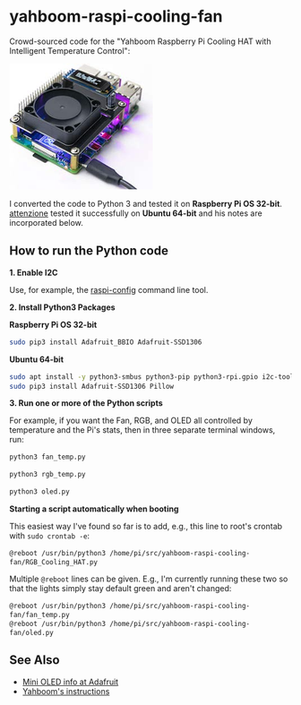 yahboom-raspi-cooling-fan
=========================

Crowd-sourced code for the "Yahboom Raspberry Pi Cooling HAT with
Intelligent Temperature Control": 

![HAT Image](yahboom-rgb-pi-hat.jpg)

I converted the code to Python 3 and tested it on
**Raspberry Pi OS 32-bit**. [attenzione](https://github.com/attenzione) tested it
successfully on **Ubuntu 64-bit** and his notes are incorporated below.


How to run the Python code
--------------------------

**1. Enable I2C**

Use, for example, the [raspi-config](https://www.raspberrypi.org/documentation/configuration/raspi-config.md) command line tool.

**2. Install Python3 Packages**

**Raspberry Pi OS 32-bit**

```bash
sudo pip3 install Adafruit_BBIO Adafruit-SSD1306
```

**Ubuntu 64-bit**

```bash
sudo apt install -y python3-smbus python3-pip python3-rpi.gpio i2c-tools libraspberrypi-bin
sudo pip3 install Adafruit-SSD1306 Pillow
```

**3. Run one or more of the Python scripts**

For example, if you want the Fan, RGB, and OLED all controlled
by temperature and the Pi's stats, then in three separate terminal
windows, run:

```bash
python3 fan_temp.py
```

```bash
python3 rgb_temp.py
```

```bash
python3 oled.py
```

**Starting a script automatically when booting**

This easiest way I've found so far is to add, e.g., this line
to root's crontab with `sudo crontab -e`:

```
@reboot /usr/bin/python3 /home/pi/src/yahboom-raspi-cooling-fan/RGB_Cooling_HAT.py
```

Multiple `@reboot` lines can be given. E.g., I'm currently running these two so that
the lights simply stay default green and aren't changed:

```
@reboot /usr/bin/python3 /home/pi/src/yahboom-raspi-cooling-fan/fan_temp.py
@reboot /usr/bin/python3 /home/pi/src/yahboom-raspi-cooling-fan/oled.py
```

See Also
--------

* [Mini OLED info at Adafruit](https://learn.adafruit.com/adafruit-pioled-128x32-mini-oled-for-raspberry-pi/usage)
* [Yahboom's instructions](https://www.yahboom.net/study/RGB_Cooling_HAT)
